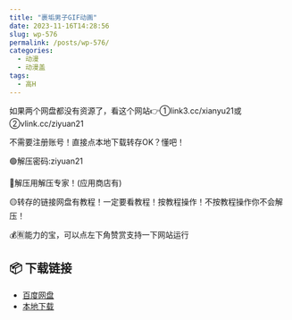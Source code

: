 ```yaml
---
title: "裹垢男子GIF动画"
date: 2023-11-16T14:28:56
slug: wp-576
permalink: /posts/wp-576/
categories:
  - 动漫
  - 动漫盖
tags:
  - 高H
---
```


如果两个网盘都没有资源了，看这个网站👉①link3.cc/xianyu21或②vlink.cc/ziyuan21

不需要注册账号！直接点本地下载转存OK？懂吧！

🟢解压密码:ziyuan21

🔵解压用解压专家！(应用商店有)

🟡转存的链接网盘有教程！一定要看教程！按教程操作！不按教程操作你不会解压！

💰🈶能力的宝，可以点左下角赞赏支持一下网站运行

## 📦 下载链接
- [百度网盘](https://blziyuan21.com/pay-download/576?key=2d27fac31d&down_id=0)
- [本地下载](https://blziyuan21.com/pay-download/576?key=2d27fac31d&down_id=1)

